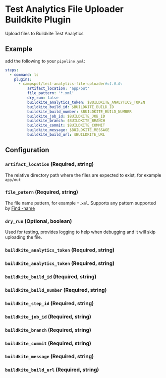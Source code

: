 # Test Analytics File Uploader Buildkite Plugin
Upload files to Buildkite Test Analytics

## Example
add the following to your `pipeline.yml`:
```yml
steps:
  - command: ls
    plugins:
      - campspot/test-analytics-file-uploader#v1.0.0:
          artifact_location: 'app/out'
          file_pattern: '*.xml'
          dry_run: false
          buildkite_analytics_token: $BUILDKITE_ANALYTICS_TOKEN
          buildkite_build_id: $BUILDKITE_BUILD_ID
          buildkite_build_number: $BUILDKITE_BUILD_NUMBER
          buildkite_job_id: $BUILDKITE_JOB_ID
          buildkite_branch: $BUILDKITE_BRANCH
          buildkite_commit: $BUILDKITE_COMMIT
          buildkite_message: $BUILDKITE_MESSAGE
          buildkite_build_url: $BUILDKITE_URL
```

## Configuration

### `artifact_location` (Required, string)
The relative directory path where the files are expected to exist, for example `app/out`

### `file_patern` (Required, string)
The file name pattern, for example `*.xml`. Supports any pattern supported by [Find -name](http://man7.org/linux/man-pages/man1/find.1.html)

### `dry_run` (Optional, boolean)
Used for testing, provides logging to help when debugging and it will skip uploading the file.

### `buildkite_analytics_token` (Required, string)
### `buildkite_analytics_token` (Required, string)
### `buildkite_build_id` (Required, string)
### `buildkite_build_number` (Required, string)
### `buildkite_step_id` (Required, string)
### `buildkite_job_id` (Required, string)
### `buildkite_branch` (Required, string)
### `buildkite_commit` (Required, string)
### `buildkite_message` (Required, string)
### `buildkite_build_url` (Required, string)
